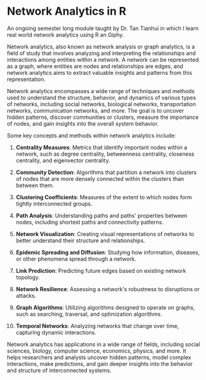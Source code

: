 # Network Analytics in R
An ongoing semester long module taught by Dr. Tan Tianhui in which I learn real world network analytics using R an Giphy.

Network analytics, also known as network analysis or graph analytics, is a field of study that involves analyzing and interpreting the relationships and interactions among entities within a network. A network can be represented as a graph, where entities are nodes and relationships are edges, and network analytics aims to extract valuable insights and patterns from this representation.

Network analytics encompasses a wide range of techniques and methods used to understand the structure, behavior, and dynamics of various types of networks, including social networks, biological networks, transportation networks, communication networks, and more. The goal is to uncover hidden patterns, discover communities or clusters, measure the importance of nodes, and gain insights into the overall system behavior.

Some key concepts and methods within network analytics include:

1. **Centrality Measures**: Metrics that identify important nodes within a network, such as degree centrality, betweenness centrality, closeness centrality, and eigenvector centrality.

2. **Community Detection**: Algorithms that partition a network into clusters of nodes that are more densely connected within the clusters than between them.

3. **Clustering Coefficients**: Measures of the extent to which nodes form tightly interconnected groups.

4. **Path Analysis**: Understanding paths and paths' properties between nodes, including shortest paths and connectivity patterns.

5. **Network Visualization**: Creating visual representations of networks to better understand their structure and relationships.

6. **Epidemic Spreading and Diffusion**: Studying how information, diseases, or other phenomena spread through a network.

7. **Link Prediction**: Predicting future edges based on existing network topology.

8. **Network Resilience**: Assessing a network's robustness to disruptions or attacks.

9. **Graph Algorithms**: Utilizing algorithms designed to operate on graphs, such as searching, traversal, and optimization algorithms.

10. **Temporal Networks**: Analyzing networks that change over time, capturing dynamic interactions.

Network analytics has applications in a wide range of fields, including social sciences, biology, computer science, economics, physics, and more. It helps researchers and analysts uncover hidden patterns, model complex interactions, make predictions, and gain deeper insights into the behavior and structure of interconnected systems.
